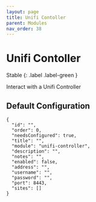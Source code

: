 ```yaml
---
layout: page
title: Unifi Contoller
parent: Modules
nav_order: 38
---
```


# Unifi Contoller

Stable
{: .label .label-green }

Interact with a Unifi Controller

## Default Configuration

```
{
  "id": "",
  "order": 0,
  "needsConfigured": true,
  "title": "",
  "module": "unifi-controller",
  "description": "",
  "notes": "",
  "enabled": false,
  "address": "",
  "username": "",
  "password": "",
  "port": 8443,
  "sites": []
}
```
